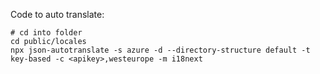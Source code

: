 Code to auto translate:

```
# cd into folder
cd public/locales
npx json-autotranslate -s azure -d --directory-structure default -t key-based -c <apikey>,westeurope -m i18next
```
